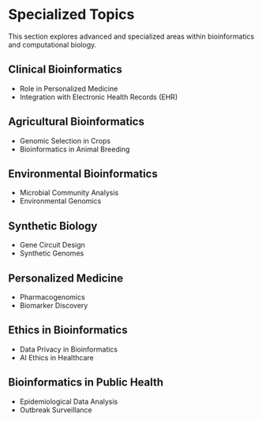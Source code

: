 # Specialized Topics

This section explores advanced and specialized areas within bioinformatics and computational biology.

## Clinical Bioinformatics

- Role in Personalized Medicine
- Integration with Electronic Health Records (EHR)

## Agricultural Bioinformatics

- Genomic Selection in Crops
- Bioinformatics in Animal Breeding

## Environmental Bioinformatics

- Microbial Community Analysis
- Environmental Genomics

## Synthetic Biology

- Gene Circuit Design
- Synthetic Genomes

## Personalized Medicine

- Pharmacogenomics
- Biomarker Discovery

## Ethics in Bioinformatics

- Data Privacy in Bioinformatics
- AI Ethics in Healthcare

## Bioinformatics in Public Health

- Epidemiological Data Analysis
- Outbreak Surveillance
